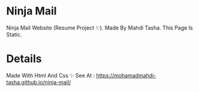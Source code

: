 # Ninja Mail
Ninja Mail Website (Resume Project ✨).
Made By Mahdi Tasha.
This Page Is Static.
# Details
Made With Html And Css ✨
See At : https://mohamadmahdi-tasha.github.io/ninja-mail/

